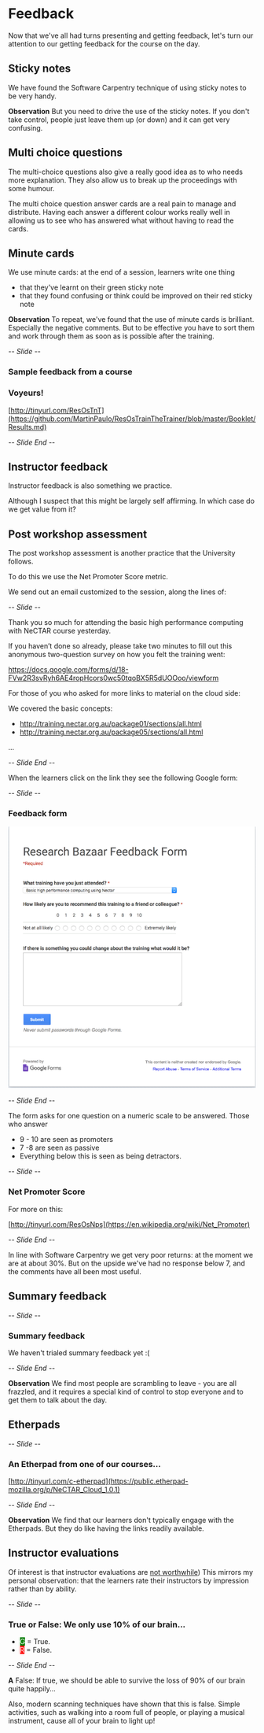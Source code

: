 # Feedback

Now that we've all had turns presenting and getting feedback, let's turn our attention to our getting feedback
for the course on the day.

## Sticky notes

We have found the Software Carpentry technique of using sticky notes to be very handy.

**Observation** But you need to drive the use of the sticky notes. If you don't take control, people just leave them 
up (or down) and it can get very confusing.

## Multi choice questions

The multi-choice questions also give a really good idea as to who needs more explanation. They also allow
us to break up the proceedings with some humour.

The multi choice question answer cards are a real pain to manage and distribute. Having each answer a different
colour works really well in allowing us to see who has answered what without having to read the cards.

## Minute cards

We use minute cards: at the end of a session, learners write one thing

* that they've learnt on their green sticky note
* that they found confusing or think could be improved on their red sticky note

**Observation** To repeat, we've found that the use of minute cards is brilliant. Especially the negative comments.
But to be effective you have to sort them and work through them as soon as is possible after the training.

-- *Slide* --

### Sample feedback from a course

### Voyeurs!

[http://tinyurl.com/ResOsTnT](https://github.com/MartinPaulo/ResOsTrainTheTrainer/blob/master/Booklet/Results.md)

-- *Slide End* --

## Instructor feedback

Instructor feedback is also something we practice.

Although I suspect that this might be largely self affirming. In which case do we get value from it?

## Post workshop assessment

The post workshop assessment is another practice that the University follows.

To do this we use the Net Promoter Score metric.

We send out an email customized to the session, along the lines of:

-- *Slide* --

Thank you so much for attending the basic high performance computing with NeCTAR course yesterday.

If you haven’t done so already, please take two minutes to fill out this anonymous two-question survey on how you felt the training went:

https://docs.google.com/forms/d/18-FVw2R3svRyh6AE4ropHcors0wc50tqoBX5R5dUOOoo/viewform

For those of you who asked for more links to material on the cloud side:

We covered the basic concepts:

* http://training.nectar.org.au/package01/sections/all.html
* http://training.nectar.org.au/package05/sections/all.html

...

-- *Slide End* --

When the learners click on the link they see the following Google form:

-- *Slide* --

### Feedback form

![The post workshop assessment form](https://raw.githubusercontent.com/MartinPaulo/ResOsTrainTheTrainer/master/Booklet/PostCourseFollowUp.png "NPS Form")

-- *Slide End* --

The form asks for one question on a numeric scale to be answered. Those who answer

* 9 - 10 are  seen as promoters
* 7 -8 are seen as passive
* Everything below this is seen as being detractors.

-- *Slide* --

### Net Promoter Score

For more on this:

[http://tinyurl.com/ResOsNps](https://en.wikipedia.org/wiki/Net_Promoter)

-- *Slide End* --

In line with Software Carpentry we get very poor returns: at the moment we are at about 30%. But on the upside
we've had no response below 7, and the comments have all been most useful.

## Summary feedback

-- *Slide* --

### Summary feedback

We haven't trialed summary feedback yet :(

-- *Slide End* --


**Observation** We find most people are scrambling to leave - you are all frazzled, and it requires a special kind
 of control to stop everyone and to get them to talk about the day.

## Etherpads

-- *Slide* --

### An Etherpad from one of our courses...

[http://tinyurl.com/c-etherpad](https://public.etherpad-mozilla.org/p/NeCTAR_Cloud_1.0.1)

-- *Slide End* --

**Observation**  We find that our learners don't typically engage with the Etherpads. But they do like having the 
links readily available.

## Instructor evaluations

Of interest is that instructor evaluations are [not worthwhile](https://www.insidehighered.com/news/2016/09/21/new-study-could-be-another-nail-coffin-validity-student-evaluations-teaching))
This mirrors my personal observation: that the learners rate their instructors by impression rather than by ability.

-- *Slide* --

### True or False: We only use 10% of our brain...

* <span style="color:white;background:green">G</span> = True.
* <span style="color:white;background:red">R</span> = False.

-- *Slide End* --

**A** False: If true, we should be able to survive the loss of 90% of our brain quite happily...

Also, modern scanning techniques have shown that this is false. Simple activities, such as walking into a room
full of people, or playing a musical instrument, cause all of your brain to light up!

